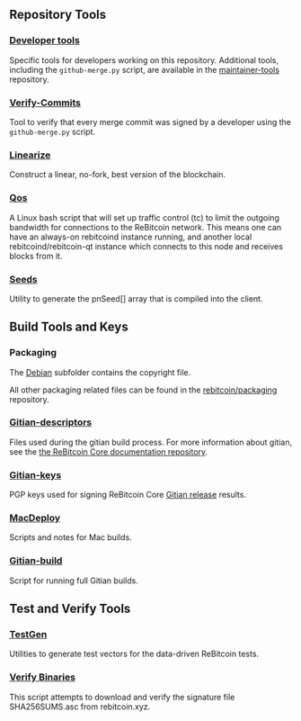 Repository Tools
---------------------

### [Developer tools](/contrib/devtools) ###
Specific tools for developers working on this repository.
Additional tools, including the `github-merge.py` script, are available in the [maintainer-tools](https://github.com/rebitcoin-core/rebitcoin-maintainer-tools) repository.

### [Verify-Commits](/contrib/verify-commits) ###
Tool to verify that every merge commit was signed by a developer using the `github-merge.py` script.

### [Linearize](/contrib/linearize) ###
Construct a linear, no-fork, best version of the blockchain.

### [Qos](/contrib/qos) ###

A Linux bash script that will set up traffic control (tc) to limit the outgoing bandwidth for connections to the ReBitcoin network. This means one can have an always-on rebitcoind instance running, and another local rebitcoind/rebitcoin-qt instance which connects to this node and receives blocks from it.

### [Seeds](/contrib/seeds) ###
Utility to generate the pnSeed[] array that is compiled into the client.

Build Tools and Keys
---------------------

### Packaging ###
The [Debian](/contrib/debian) subfolder contains the copyright file.

All other packaging related files can be found in the [rebitcoin/packaging](https://github.com/rebitcoin/rebitcoin) repository.

### [Gitian-descriptors](/contrib/gitian-descriptors) ###
Files used during the gitian build process. For more information about gitian, see the [the ReBitcoin Core documentation repository](https://github.com/rebitcoin/rebitcoin).

### [Gitian-keys](/contrib/gitian-keys)
PGP keys used for signing ReBitcoin Core [Gitian release](/doc/release-process.md) results.

### [MacDeploy](/contrib/macdeploy) ###
Scripts and notes for Mac builds.

### [Gitian-build](/contrib/gitian-build.py) ###
Script for running full Gitian builds.

Test and Verify Tools
---------------------

### [TestGen](/contrib/testgen) ###
Utilities to generate test vectors for the data-driven ReBitcoin tests.

### [Verify Binaries](/contrib/verifybinaries) ###
This script attempts to download and verify the signature file SHA256SUMS.asc from rebitcoin.xyz.
